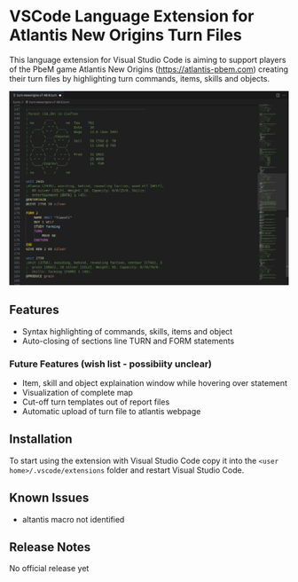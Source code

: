 # VSCode Language Extension for Atlantis New Origins Turn Files
This language extension for Visual Studio Code is aiming to support players of the PbeM game Atlantis New Origins (https://atlantis-pbem.com) creating their turn files by highlighting turn commands, items, skills and objects.

<img src="images/example-screen.png">

## Features
* Syntax highlighting of commands, skills, items and object
* Auto-closing of sections line TURN and FORM statements

### Future Features (wish list - possibiity unclear)
* Item, skill and object explaination window while hovering over statement
* Visualization of complete  map
* Cut-off turn templates out of report files
* Automatic upload of turn file to atlantis webpage

## Installation
To start using the extension with Visual Studio Code copy it into the `<user home>/.vscode/extensions` folder and restart Visual Studio Code.

## Known Issues
* altantis macro not identified

## Release Notes
No official release yet
